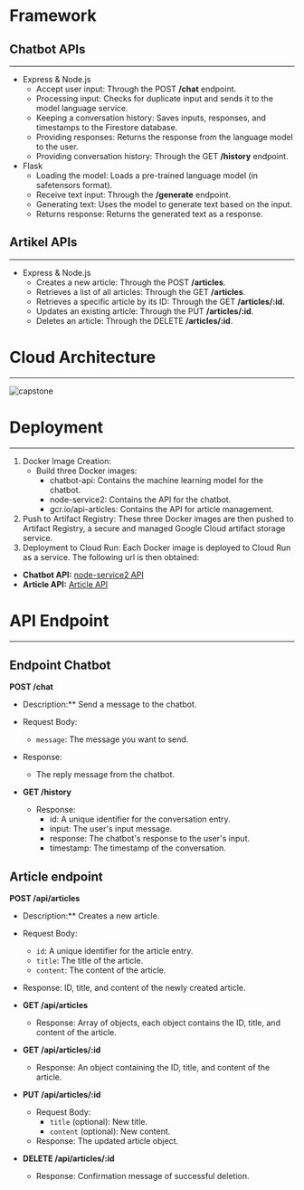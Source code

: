 # Framework
## Chatbot APIs
---
   * Express & Node.js
     - Accept user input: Through the POST **/chat** endpoint.
     - Processing input: Checks for duplicate input and sends it to the model language service.
     - Keeping a conversation history: Saves inputs, responses, and timestamps to the 
       Firestore database.
     - Providing responses: Returns the response from the language model to the user.
     - Providing conversation history: Through the GET **/history** endpoint.
   * Flask
     - Loading the model: Loads a pre-trained language model (in safetensors format).
     - Receive text input: Through the **/generate** endpoint.
     - Generating text: Uses the model to generate text based on the input.
     - Returns response: Returns the generated text as a response.
       
## Artikel APIs
---
   * Express & Node.js
     - Creates a new article: Through the POST **/articles**.
     - Retrieves a list of all articles: Through the GET **/articles**.
     - Retrieves a specific article by its ID: Through the GET **/articles/:id**.
     - Updates an existing article: Through the PUT **/articles/:id**.
     - Deletes an article: Through the DELETE **/articles/:id**.

# Cloud Architecture
---
![capstone](https://github.com/user-attachments/assets/a67c3f89-e981-42d6-ac3a-4ea6b6243e1e)

# Deployment
---
1. Docker Image Creation:
   * Build three Docker images:
     - chatbot-api: Contains the machine learning model for the chatbot.
     - node-service2: Contains the API for the chatbot.
     - gcr.io/api-articles: Contains the API for article management.
2. Push to Artifact Registry:
These three Docker images are then pushed to Artifact Registry, a secure and managed Google Cloud artifact storage service.
3. Deployment to Cloud Run:
Each Docker image is deployed to Cloud Run as a service. The following url is then obtained:
- **Chatbot API:** [node-service2 API](https://node-service2-image-333011856334.asia-southeast2.run.app)
- **Article API:** [Article API](https://article-api-258958241249.us-central1.run.app)

# API Endpoint
---
## Endpoint Chatbot
**POST /chat**
  * Description:** Send a message to the chatbot.
  * Request Body:
    * `message`: The message you want to send.
  * Response:
    * The reply message from the chatbot.

* **GET /history**
  * Response:
    * id: A unique identifier for the conversation entry.
    * input: The user's input message.
    * response: The chatbot's response to the user's input.
    * timestamp: The timestamp of the conversation.

## Article endpoint
**POST /api/articles**
  * Description:** Creates a new article.
  * Request Body:
    * `id`: A unique identifier for the article entry.
    * `title`: The title of the article.
    * `content`: The content of the article.
  * Response: ID, title, and content of the newly created article.

* **GET /api/articles**
  * Response: Array of objects, each object contains the ID, title, and content of the article.

* **GET /api/articles/:id**
  * Response: An object containing the ID, title, and content of the article.

* **PUT /api/articles/:id**
  * Request Body:
    * `title` (optional): New title.
    * `content` (optional): New content.
  * Response: The updated article object.

* **DELETE /api/articles/:id**
  * Response: Confirmation message of successful deletion.
